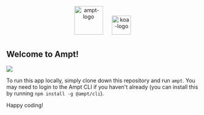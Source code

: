 <p align="center">
    <img src="https://ampt.dev/public/templates/ampt-api.svg" alt="ampt-logo" width="75" style="margin-right: 20px;"/>
    <img src="https://ampt.dev/public/templates/koa.svg" alt="koa-logo" height="50" style="margin-bottom: 10px;"/>
</p>

## Welcome to Ampt!

[<img src="https://getampt.com/button"/>](https://ampt.dev/start?template=koa)

To run this app locally, simply clone down this repository and run `ampt`. You may need to login to the Ampt CLI if you haven't already (you can install this by running `npm install -g @ampt/cli`).

Happy coding!
